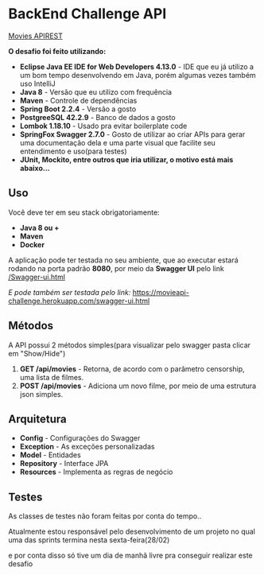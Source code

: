 
# BackEnd Challenge API
[Movies APIREST](https://movieapi-challenge.herokuapp.com/swagger-ui.html)

**O desafio foi feito utilizando:**

 - **Eclipse Java EE IDE for Web Developers 4.13.0** - IDE que eu já utilizo a um bom tempo desenvolvendo em Java, porém algumas vezes também uso IntelliJ
 - **Java 8** - Versão que eu utilizo com frequência
 - **Maven** - Controle de dependências
 - **Spring Boot 2.2.4** - Versão a gosto
 - **PostgreeSQL 42.2.9** - Banco de dados a gosto
 - **Lombok 1.18.10** - Usado pra evitar boilerplate code
 - **SpringFox Swagger 2.7.0** - Gosto de utilizar ao criar APIs para gerar
   uma documentação dela e uma parte visual que facilite seu
   entendimento e uso(para testes)
 - **JUnit, Mockito, entre outros que iria utilizar, o motivo está mais
   abaixo...**

  

## Uso

Você deve ter em seu stack obrigatoriamente:

 - **Java 8 ou +**
 - **Maven**
 - **Docker**

A aplicação pode ter testada no seu ambiente, que ao executar estará rodando na porta padrão **8080**, por meio da **Swagger UI** pelo link [/Swagger-ui.html](/Swagger-ui.html)

*E pode também ser testada pelo link:* https://movieapi-challenge.herokuapp.com/swagger-ui.html

## Métodos

A API possui 2 métodos simples(para visualizar pelo swagger pasta clicar em "Show/Hide")

 1. **GET /api/movies** - Retorna, de acordo com o parâmetro censorship, uma lista de filmes.
 2. **POST /api/movies** - Adiciona um novo filme, por meio de uma estrutura json simples.

  
## Arquitetura

 - **Config** - Configurações do Swagger
 - **Exception** - As exceções personalizadas
 - **Model** - Entidades
 - **Repository** - Interface JPA
 - **Resources** - Implementa as regras de negócio

  
## Testes

As classes de testes não foram feitas por conta do tempo..

Atualmente estou responsável pelo desenvolvimento de um projeto no qual uma das sprints termina nesta sexta-feira(28/02)

e por conta disso só tive um dia de manhã livre pra conseguir realizar este desafio